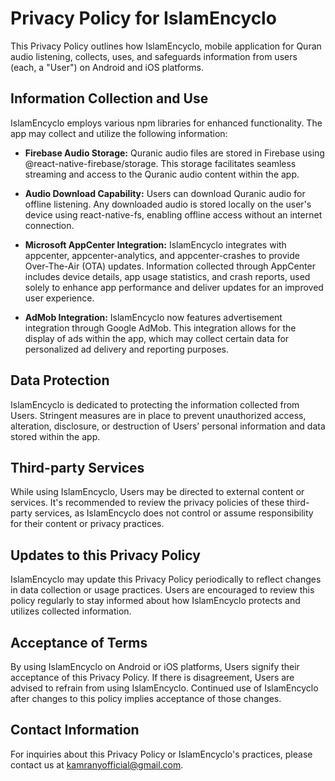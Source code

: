 
# Privacy Policy for IslamEncyclo

This Privacy Policy outlines how IslamEncyclo, mobile application for Quran audio listening, collects, uses, and safeguards information from users (each, a "User") on Android and iOS platforms.

## Information Collection and Use

IslamEncyclo employs various npm libraries for enhanced functionality. The app may collect and utilize the following information:

- **Firebase Audio Storage:** Quranic audio files are stored in Firebase using @react-native-firebase/storage. This storage facilitates seamless streaming and access to the Quranic audio content within the app.

- **Audio Download Capability:** Users can download Quranic audio for offline listening. Any downloaded audio is stored locally on the user's device using react-native-fs, enabling offline access without an internet connection.

- **Microsoft AppCenter Integration:** IslamEncyclo integrates with appcenter, appcenter-analytics, and appcenter-crashes to provide Over-The-Air (OTA) updates. Information collected through AppCenter includes device details, app usage statistics, and crash reports, used solely to enhance app performance and deliver updates for an improved user experience.

- **AdMob Integration:**  IslamEncyclo now features advertisement integration through Google AdMob. This integration allows for the display of ads within the app, which may collect certain data for personalized ad delivery and reporting purposes.



## Data Protection

IslamEncyclo is dedicated to protecting the information collected from Users. Stringent measures are in place to prevent unauthorized access, alteration, disclosure, or destruction of Users’ personal information and data stored within the app.

## Third-party Services

While using IslamEncyclo, Users may be directed to external content or services. It's recommended to review the privacy policies of these third-party services, as IslamEncyclo does not control or assume responsibility for their content or privacy practices.

## Updates to this Privacy Policy

IslamEncyclo may update this Privacy Policy periodically to reflect changes in data collection or usage practices. Users are encouraged to review this policy regularly to stay informed about how IslamEncyclo protects and utilizes collected information.

## Acceptance of Terms

By using IslamEncyclo on Android or iOS platforms, Users signify their acceptance of this Privacy Policy. If there is disagreement, Users are advised to refrain from using IslamEncyclo. Continued use of IslamEncyclo after changes to this policy implies acceptance of those changes.

## Contact Information

For inquiries about this Privacy Policy or IslamEncyclo's practices, please contact us at [kamranyofficial@gmail.com](mailto:kamranyofficial@gmail.com).

